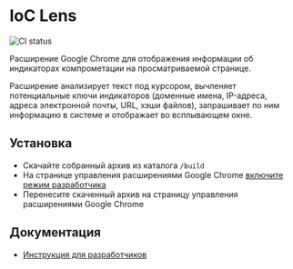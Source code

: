 # IoC Lens

![CI status](https://github.com/kuflash/ioc-lens/actions/workflows/ci.yml/badge.svg)

Расширение Google Chrome для отображения информации об индикаторах компрометации на просматриваемой странице.

Расширение анализирует текст под курсором, вычленяет потенциальные ключи индикаторов
(доменные имена, IP-адреса, адреса электронной почты, URL, хэши файлов), запрашивает по ним информацию в системе и отображает во всплывающем окне.

## Установка
- Скачайте собранный архив из каталога `/build`
- На странице управления расширениями Google Chrome [включите режим разработчика](https://support.google.com/chrome/a/answer/2714278?hl=en#:~:text=Go%20to%20chrome%3A%2F%2Fextensions,the%20app%20or%20extension%20folder.)
- Перенесите скаченный архив на страницу управления расширениями Google Chrome

## Документация

-   [Инструкция для разработчиков](docs/development.md)
